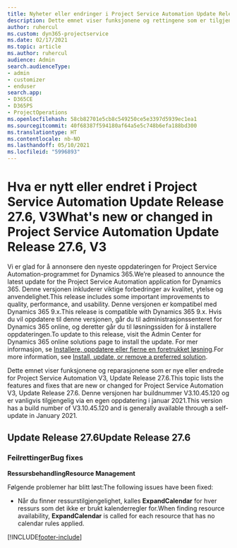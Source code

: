 ```yaml
---
title: Nyheter eller endringer i Project Service Automation Update Release 27.6, hurtigreparasjon, V3
description: Dette emnet viser funksjonene og rettingene som er tilgjengelig i Project Service Automation Update Release 27.6, hurtigreparasjon, V3.
author: ruhercul
ms.custom: dyn365-projectservice
ms.date: 02/17/2021
ms.topic: article
ms.author: ruhercul
audience: Admin
search.audienceType:
- admin
- customizer
- enduser
search.app:
- D365CE
- D365PS
- ProjectOperations
ms.openlocfilehash: 58cb82701e5cb8c549250ce5e3397d5939ec1ea1
ms.sourcegitcommit: 40f68387f594180af64a5e5c748b6efa188bd300
ms.translationtype: HT
ms.contentlocale: nb-NO
ms.lasthandoff: 05/10/2021
ms.locfileid: "5996893"
---
```

# <a name="whats-new-or-changed-in-project-service-automation-update-release-276-v3"></a><span data-ttu-id="3c86a-103">Hva er nytt eller endret i Project Service Automation Update Release 27.6, V3</span><span class="sxs-lookup"><span data-stu-id="3c86a-103">What's new or changed in Project Service Automation Update Release 27.6, V3</span></span>

<span data-ttu-id="3c86a-104">Vi er glad for å annonsere den nyeste oppdateringen for Project Service Automation-programmet for Dynamics 365.</span><span class="sxs-lookup"><span data-stu-id="3c86a-104">We’re pleased to announce the latest update for the Project Service Automation application for Dynamics 365.</span></span> <span data-ttu-id="3c86a-105">Denne versjonen inkluderer viktige forbedringer av kvalitet, ytelse og anvendelighet.</span><span class="sxs-lookup"><span data-stu-id="3c86a-105">This release includes some important improvements to quality, performance, and usability.</span></span> <span data-ttu-id="3c86a-106">Denne versjonen er kompatibel med Dynamics 365 9.x.</span><span class="sxs-lookup"><span data-stu-id="3c86a-106">This release is compatible with Dynamics 365 9.x.</span></span> <span data-ttu-id="3c86a-107">Hvis du vil oppdatere til denne versjonen, går du til administrasjonssenteret for Dynamics 365 online, og deretter går du til løsningssiden for å installere oppdateringen.</span><span class="sxs-lookup"><span data-stu-id="3c86a-107">To update to this release, visit the Admin Center for Dynamics 365 online solutions page to install the update.</span></span> <span data-ttu-id="3c86a-108">For mer informasjon, se [Installere, oppdatere eller fjerne en foretrukket løsning](/power-platform/admin/install-remove-preferred-solution).</span><span class="sxs-lookup"><span data-stu-id="3c86a-108">For more information, see [Install, update, or remove a preferred solution](/power-platform/admin/install-remove-preferred-solution).</span></span>

<span data-ttu-id="3c86a-109">Dette emnet viser funksjonene og reparasjonene som er nye eller endrede for Project Service Automation V3, Update Release 27.6.</span><span class="sxs-lookup"><span data-stu-id="3c86a-109">This topic lists the features and fixes that are new or changed for Project Service Automation V3, Update Release 27.6.</span></span> <span data-ttu-id="3c86a-110">Denne versjonen har buildnummer V3.10.45.120 og er vanligvis tilgjengelig via en egen oppdatering i januar 2021.</span><span class="sxs-lookup"><span data-stu-id="3c86a-110">This version has a build number of V3.10.45.120 and is generally available through a self-update in January 2021.</span></span>

## <a name="update-release-276"></a><span data-ttu-id="3c86a-111">Update Release 27.6</span><span class="sxs-lookup"><span data-stu-id="3c86a-111">Update Release 27.6</span></span>

### <a name="bug-fixes"></a><span data-ttu-id="3c86a-112">Feilrettinger</span><span class="sxs-lookup"><span data-stu-id="3c86a-112">Bug fixes</span></span>


<span data-ttu-id="3c86a-113">**Ressursbehandling**</span><span class="sxs-lookup"><span data-stu-id="3c86a-113">**Resource Management**</span></span>

<span data-ttu-id="3c86a-114">Følgende problemer har blitt løst:</span><span class="sxs-lookup"><span data-stu-id="3c86a-114">The following issues have been fixed:</span></span>

- <span data-ttu-id="3c86a-115">Når du finner ressurstilgjengelighet, kalles **ExpandCalendar** for hver ressurs som det ikke er brukt kalenderregler for.</span><span class="sxs-lookup"><span data-stu-id="3c86a-115">When finding resource availability, **ExpandCalendar** is called for each resource that has no calendar rules applied.</span></span>


[!INCLUDE[footer-include](../includes/footer-banner.md)]